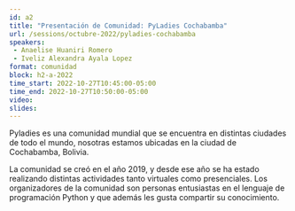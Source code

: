 ```yaml
---
id: a2
title: "Presentación de Comunidad: PyLadies Cochabamba"
url: /sessions/octubre-2022/pyladies-cochabamba
speakers:
 - Anaelise Huaniri Romero
 - Iveliz Alexandra Ayala Lopez
format: comunidad
block: h2-a-2022
time_start: 2022-10-27T10:45:00-05:00
time_end: 2022-10-27T10:50:00-05:00
video:
slides:
---
```


Pyladies es una comunidad mundial que se encuentra en distintas ciudades de todo el mundo, nosotras estamos ubicadas en la ciudad de Cochabamba, Bolivia.

La comunidad se creó en el año 2019, y desde ese año se ha estado realizando distintas actividades tanto virtuales como presenciales.
Los organizadores de la comunidad son personas entusiastas en el lenguaje de programación Python y que además les gusta compartir su conocimiento.
